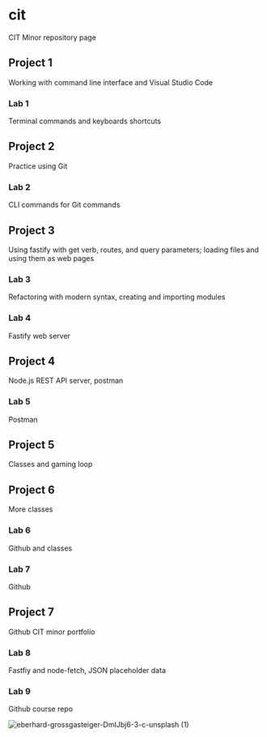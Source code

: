 # cit
CIT Minor repository page
## Project 1
Working with command line interface and Visual Studio Code
### Lab 1
Terminal commands and keyboards shortcuts
## Project 2
Practice using Git
### Lab 2
CLI commands for Git commands
## Project 3 
Using fastify with get verb, routes, and query parameters; loading files and using them as web pages
### Lab 3
Refactoring with modern syntax, creating and importing modules
### Lab 4
Fastify web server
## Project 4
Node.js REST API server, postman
### Lab 5
Postman
## Project 5
Classes and gaming loop
## Project 6
More classes 
### Lab 6
Github and classes
### Lab 7
Github
## Project 7
Github CIT minor portfolio
### Lab 8
Fastfiy and node-fetch, JSON placeholder data
### Lab 9
Github course repo

![eberhard-grossgasteiger-DmIJbj6-3-c-unsplash (1)](https://user-images.githubusercontent.com/84438582/120871502-a3bc1500-c550-11eb-85a5-37c7eedd9c92.jpg)
